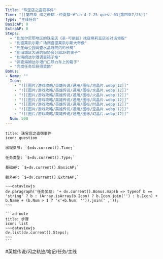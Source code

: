 ```yaml
---
Title: "珠宝店之盗窃事件"
Time: "[[第四章 绯之帝都 ~仲夏祭~#^ch-4-7-25-quest-03|第四章7/25]]"
Type: "主线任务"
BasicAP: 0
ExtraAP: 0
Steps: 
  - "到加尔尼耶地区的珠宝店《圣·可丽兹》找寇蒂莉亚店长对话领取"
  - "到德莱凯尔斯广场调查德莱凯尔斯大帝像"
  - "到圣母公园调查水晶庭院内的长椅"
  - "到旧城区大道的旧协会分部2F的桌子"
  - "到海姆达尔港调查箱子堆"
  - "调查海姆达尔港门口导力车上的箱子"
  - "完成任务后获得奖励"
Bonus: 
- Name: ""
  Icon: 
    - "![[图片/游戏攻略/英雄传说/通用/图标/地晶片.webp|12]]"
    - "![[图片/游戏攻略/英雄传说/通用/图标/水晶片.webp|12]]"
    - "![[图片/游戏攻略/英雄传说/通用/图标/火晶片.webp|12]]"
    - "![[图片/游戏攻略/英雄传说/通用/图标/风晶片.webp|12]]"
    - "![[图片/游戏攻略/英雄传说/通用/图标/时晶片.webp|12]]"
    - "![[图片/游戏攻略/英雄传说/通用/图标/空晶片.webp|12]]"
    - "![[图片/游戏攻略/英雄传说/通用/图标/幻晶片.webp|12]]"
  Num: 500
---
```

`````ad-success
title: 珠宝店之盗窃事件
icon: question

出现章节: `$=dv.current().Time;`

任务类型: `$=dv.current().Type;`

基础AP: `$=dv.current().BasicAP;`

额外AP: `$=dv.current().ExtraAP;`

~~~dataviewjs
dv.paragraph('任务奖励: '+ dv.current().Bonus.map(b => typeof b == 'string' ? b : (Array.isArray(b.Icon) ? b.Icon.join('') : b.Icon) + b.Name + (b.Num > 1 ? 'x'+b.Num: '')).join(' ,'));
~~~

```ad-note
title: 步骤
icon: list
~~~dataviewjs
dv.list(dv.current().Steps);
~~~
```
`````

#英雄传说/闪之轨迹/笔记/任务/主线